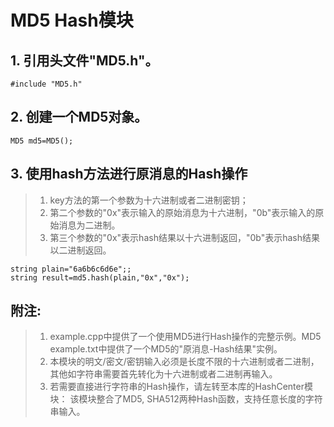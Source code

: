 # MD5 Hash模块

   ## 1. 引用头文件"MD5.h"。
    #include "MD5.h"

   ## 2. 创建一个MD5对象。
    MD5 md5=MD5();

   ## 3. 使用hash方法进行原消息的Hash操作
   > 1. key方法的第一个参数为十六进制或者二进制密钥；
   > 2. 第二个参数的"0x"表示输入的原始消息为十六进制，"0b"表示输入的原始消息为二进制。
   > 3. 第三个参数的"0x"表示hash结果以十六进制返回，"0b"表示hash结果以二进制返回。
   
    string plain="6a6b6c6d6e";;   
    string result=md5.hash(plain,"0x","0x");


   ## 附注: 
   > 1. example.cpp中提供了一个使用MD5进行Hash操作的完整示例。MD5 example.txt中提供了一个MD5的"原消息-Hash结果"实例。
   > 2. 本模块的明文/密文/密钥输入必须是长度不限的十六进制或者二进制，其他如字符串需要首先转化为十六进制或者二进制再输入。
   > 3. 若需要直接进行字符串的Hash操作，请左转至本库的HashCenter模块：
       该模块整合了MD5, SHA512两种Hash函数，支持任意长度的字符串输入。
